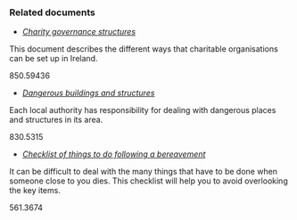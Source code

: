 ###  Related documents

  * [ _Charity governance structures_ ](/en/government-in-ireland/charities/charity-governance-structures/)

This document describes the different ways that charitable organisations can
be set up in Ireland.

850.59436

  * [ _Dangerous buildings and structures_ ](/en/environment/buildings-and-structures/dangerous-structures/)

Each local authority has responsibility for dealing with dangerous places and
structures in its area.

830.5315

  * [ _Checklist of things to do following a bereavement_ ](/en/death/practical-arrangements-after-a-death/checklist-of-things-to-do-following-a-bereavement/)

It can be difficult to deal with the many things that have to be done when
someone close to you dies. This checklist will help you to avoid overlooking
the key items.

561.3674
